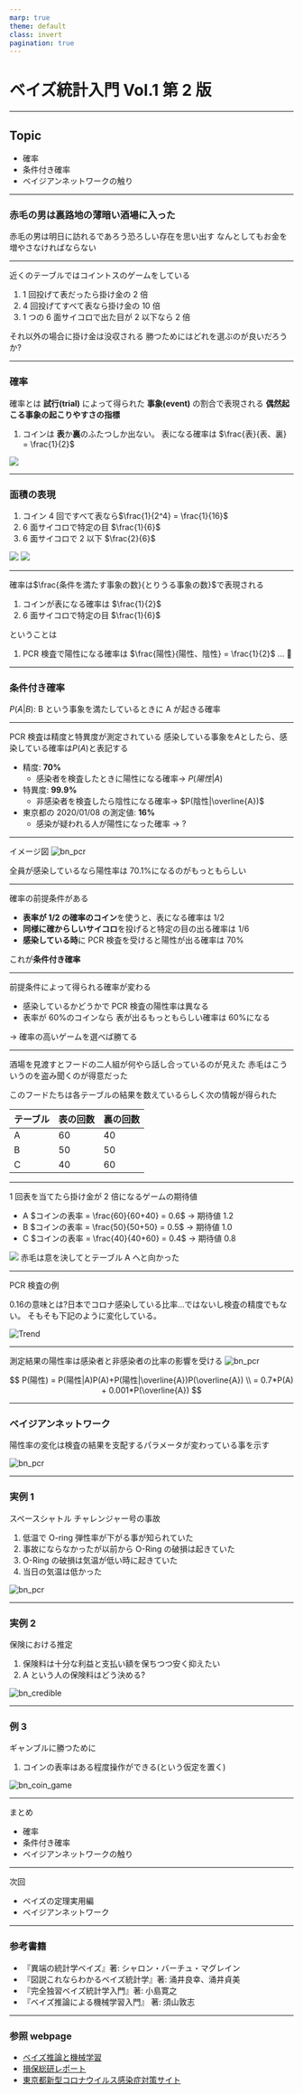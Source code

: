 ```yaml
---
marp: true
theme: default
class: invert
pagination: true
---
```


# ベイズ統計入門 Vol.1 第 2 版

---

## Topic

- 確率
- 条件付き確率
- ベイジアンネットワークの触り

---

### 赤毛の男は裏路地の薄暗い酒場に入った

赤毛の男は明日に訪れるであろう恐ろしい存在を思い出す
なんとしてもお金を増やさなければならない

---

近くのテーブルではコイントスのゲームをしている

1. 1 回投げて表だったら掛け金の 2 倍
1. 4 回投げてすべて表なら掛け金の 10 倍
1. 1 つの 6 面サイコロで出た目が 2 以下なら 2 倍

それ以外の場合に掛け金は没収される
勝つためにはどれを選ぶのが良いだろうか?

---

### 確率

確率とは **試行(trial)** によって得られた **事象(event)** の割合で表現される
**偶然起こる事象の起こりやすさの指標**

1. コインは **表**か**裏**のふたつしか出ない。
   表になる確率は $\frac{表}{表、裏} = \frac{1}{2}$

![](img/coin_simple.png)

---

### 面積の表現

1. コイン 4 回ですべて表なら$\frac{1}{2^4} = \frac{1}{16}$
1. 6 面サイコロで特定の目 $\frac{1}{6}$
1. 6 面サイコロで 2 以下 $\frac{2}{6}$

![](img/coin_4try.png) ![](img/dice.png)

---

確率は$\frac{条件を満たす事象の数}{とりうる事象の数}$で表現される

1. コインが表になる確率は $\frac{1}{2}$
1. 6 面サイコロで特定の目 $\frac{1}{6}$

ということは

1. PCR 検査で陽性になる確率は $\frac{陽性}{陽性、陰性} = \frac{1}{2}$ ... :thinking:

---

### 条件付き確率

$P(A|B)$: B という事象を満たしているときに A が起きる確率

---

PCR 検査は精度と特異度が測定されている
感染している事象を$A$としたら、感染している確率は$P(A)$と表記する

- 精度: **70%**
  - 感染者を検査したときに陽性になる確率-> $P(陽性|A)$
- 特異度: **99.9%**
  - 非感染者を検査したら陰性になる確率-> $P(陰性|\overline{A})$
- 東京都の 2020/01/08 の測定値: **16%**
  - 感染が疑われる人が陽性になった確率 -> ?

---

イメージ図
![bn_pcr](img/covid19_table.png)

全員が感染しているなら陽性率は 70.1%になるのがもっともらしい

---

確率の前提条件がある

- **表率が 1/2 の確率のコイン**を使うと、表になる確率は 1/2
- **同様に確からしいサイコロ**を投げると特定の目の出る確率は 1/6
- **感染している時**に PCR 検査を受けると陽性が出る確率は 70%

これが**条件付き確率**

---

前提条件によって得られる確率が変わる

- 感染しているかどうかで PCR 検査の陽性率は異なる
- 表率が 60%のコインなら 表が出るもっともらしい確率は 60%になる

-> 確率の高いゲームを選べば勝てる

---

酒場を見渡すとフードの二人組が何やら話し合っているのが見えた
赤毛はこういうのを盗み聞くのが得意だった

このフードたちは各テーブルの結果を数えているらしく次の情報が得られた

| テーブル | 表の回数 | 裏の回数 |
| :------- | :------- | :------- |
| A        | 60       | 40       |
| B        | 50       | 50       |
| C        | 40       | 60       |

---

1 回表を当てたら掛け金が 2 倍になるゲームの期待値

- A $コインの表率 = \frac{60}{60+40} = 0.6$ -> 期待値 $1.2$
- B $コインの表率 = \frac{50}{50+50} = 0.5$ -> 期待値 $1.0$
- C $コインの表率 = \frac{40}{40+60} = 0.4$ -> 期待値 $0.8$

![](img/table_coin.png)
赤毛は意を決してとテーブル A へと向かった

---

PCR 検査の例

$0.16$の意味とは?日本でコロナ感染している比率...ではないし検査の精度でもない。
そもそも下記のように変化している。

![Trend](img/covid19_tokyo_trend.png)

---

測定結果の陽性率は感染者と非感染者の比率の影響を受ける
![bn_pcr](img/covid19_table.png)

$$
P(陽性) = P(陽性|A)P(A)+P(陽性|\overline{A})P(\overline{A}) \\
= 0.7*P(A) + 0.001*P(\overline{A})
$$

---

### ベイジアンネットワーク

陽性率の変化は検査の結果を支配するパラメータが変わっている事を示す

![bn_pcr](img/bn_pcr.png)

---

### 実例 1

スペースシャトル チャレンジャー号の事故

1. 低温で O-ring 弾性率が下がる事が知られていた
1. 事故にならなかったが以前から O-Ring の破損は起きていた
1. O-Ring の破損は気温が低い時に起きていた
1. 当日の気温は低かった

![bn_pcr](img/bn_space_shuttle.png)

---

### 実例 2

保険における推定

1. 保険料は十分な利益と支払い額を保ちつつ安く抑えたい
1. A という人の保険料はどう決める?

![bn_credible](img/bn_credible.png)

---

### 例 3

ギャンブルに勝つために

1. コインの表率はある程度操作ができる(という仮定を置く)

![bn_coin_game](img/bn_coin_game.png)

---

まとめ

- 確率
- 条件付き確率
- ベイジアンネットワークの触り

---

次回

- ベイズの定理実用編
- ベイジアンネットワーク

---

### 参考書籍

- 『異端の統計学ベイズ』著: シャロン・バーチュ・マグレイン
- 『図説これならわかるベイズ統計学』著: 涌井良幸、涌井貞美
- 『完全独習ベイズ統計学入門』著: 小島寛之
- 『ベイズ推論による機械学習入門』 著: 須山敦志

---

### 参照 webpage

- [ベイズ推論と機械学習](https://courses.wshito.com/semi2/2019-bayes-AI/)
- [損保総研レポート](http://www.sonposoken.or.jp/media/reports/sonposokenreport083_2.pdf)
- [東京都新型コロナウイルス感染症対策サイト](https://stopcovid19.metro.tokyo.lg.jp/cards/positive-rate/)
